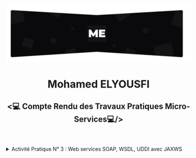 <img src="./screens/topo_readme.jpg"/>
<h1 align="center">Mohamed ELYOUSFI</h1>
<h2 align="center"><💻 Compte Rendu des Travaux Pratiques Micro-Services💻/></h2><br><br>

<details>
    <summary>Activité Pratique N° 3 : Web services SOAP, WSDL, UDDI avec JAXWS</summary>
    <p>
        <p>
            <b>SOAP</b> (Simple Object Access Protocol) : crée pour pouvoir connecter les systemes distribuées et les permettre echanger des messages en format xml et trasformé en format http.<br>
            <b>
                **Dans SOAP il ya que la methode POST
            </b>
        </p>
        <p>
            <b>JaxWS</b> : specification qui permet de cree et consommer les webservices cree avec SOAP.
        </p>
        <p>
            <b>WSDL</b> (Web Service Description Language) : description de webservice (nom des methodes, params, ...) se fait en format xml en utilisant WSDL.
        </p>
        <p>
            <b>UDDI</b> (Universal Description, Discovery and Integration) : annuaire des addreses des WebServices.
        </p>
        <p>
            <b>JaxRS</b> : pour les WebServices basé sur REST.
        </p>
        <p>
            <b>JaxB</b> : mappage object xml.
        </p>
        <h5>JaxWS Dependency</h5>
        <img src="./screens/Screenshot_1.png" width="700"/>
        <h5>Création du ServeurWS (BanqueWS)</h5>
        <img src="./screens/Screenshot_2.png" width="700"/>
        <h5>Création de la classe Compte</h5>
        <img src="./screens/Screenshot_3.png" width="700"/>
        <h5>Création du BanqueService</h5>
        <img src="./screens/Screenshot_4.png" width="700"/>
        <h5>WSDL dans Google Chrome</h5>
        <img src="./screens/Screenshot_7.png" width="700"/>
        <h5>Schema du Web Service</h5>
        <img src="./screens/Screenshot_8.png" width="700"/>
        <h5>SoapUI - ConversionEuroToDH</h5>
        <img src="./screens/Screenshot_9.png" width="700"/>
        <h5>SoapUI - GetCompte</h5>
        <img src="./screens/Screenshot_10.png" width="700"/>
        <h5>SoapUI - GetComtpes</h5>
        <img src="./screens/Screenshot_11.png" width="700"/>
        <h5>Client SOAP - java</h5>
        <img src="./screens/Screenshot_5.png" width="700"/>
        <img src="./screens/Screenshot_6.png" width="700"/>
        <h5>Client SOAP - .NET</h5>
        <img src="./screens/Screenshot_12.png" width="700"/>
        <h5>Client SOAP - PHP</h5>
        <img src="./screens/Screenshot_13.png" width="700"/>
        <img src="./screens/Screenshot_14.png" width="700"/>
</details>

<!-- <img src="./screens/rodape_readme.jpg" alt="Art for footer readme.md" /> -->